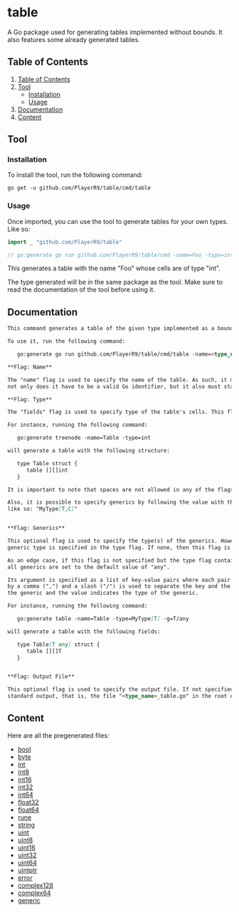# table
A Go package used for generating tables implemented without bounds. It also features some already generated tables.


## Table of Contents

1. [Table of Contents](#table-of-contents)
2. [Tool](#tool)
   - [Installation](#installation)
   - [Usage](#usage)
3. [Documentation](#documentation)
4. [Content](#content)


## Tool

### Installation

To install the tool, run the following command:
```
go get -u github.com/PlayerR9/table/cmd/table
```


### Usage

Once imported, you can use the tool to generate tables for your own types. Like so:
```go
import _ "github.com/PlayerR9/table"

// go:generate go run github.com/PlayerR9/table/cmd -name=Foo -type=int
```

This generates a table with the name "Foo" whose cells are of type "int".

The type generated will be in the same package as the tool. Make sure to read the documentation of the tool before using it.


## Documentation

```markdown
This command generates a table of the given type implemented as a boundless table (i.e., out-of-bounds errors are not thrown).

To use it, run the following command:

   go:generate go run github.com/PlayerR9/table/cmd/table -name=<type_name> -type=<type> [ -g=<generics>] [ -o=<output_file> ]

**Flag: Name**

The "name" flag is used to specify the name of the table. As such, it must be set and,
not only does it have to be a valid Go identifier, but it also must start with an upper case letter.

**Flag: Type**

The "fields" flag is used to specify type of the table's cells. This flag must be set.

For instance, running the following command:

   go:generate treenode -name=Table -type=int

will generate a table with the following structure:

   type Table struct {
      table [][]int
   }

It is important to note that spaces are not allowed in any of the flags.

Also, it is possible to specify generics by following the value with the generics between square brackets;
like so: "MyType[T,C]"


**Flag: Generics**

This optional flag is used to specify the type(s) of the generics. However, this only applies if at least one
generic type is specified in the type flag. If none, then this flag is ignored.

As an edge case, if this flag is not specified but the type flag contains generics, then
all generics are set to the default value of "any".

Its argument is specified as a list of key-value pairs where each pair is separated
by a comma (",") and a slash ("/") is used to separate the key and the value. The key indicates the name of
the generic and the value indicates the type of the generic.

For instance, running the following command:

   go:generate table -name=Table -type=MyType[T] -g=T/any

will generate a table with the following fields:

   type Table[T any] struct {
      table [][]T
   }


**Flag: Output File**

This optional flag is used to specify the output file. If not specified, the output will be written to
standard output, that is, the file "<type_name>_table.go" in the root of the current directory.
```


## Content

Here are all the pregenerated files:
- [bool](bool.go)
- [byte](byte.go)
- [int](int.go)
- [int8](int8.go)
- [int16](int16.go)
- [int32](int32.go)
- [int64](int64.go)
- [float32](float32.go)
- [float64](float64.go)
- [rune](rune.go)
- [string](string.go)
- [uint](uint.go)
- [uint8](uint8.go)
- [uint16](uint16.go)
- [uint32](uint32.go)
- [uint64](uint64.go)
- [uintptr](uintptr.go)
- [error](error.go)
- [complex128](complex128.go)
- [complex64](complex64.go)
- [generic](generic.go)